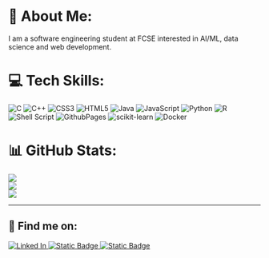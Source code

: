 # 💫 About Me:
I am a software engineering student at FCSE interested in AI/ML, data science and web development. 


# 💻 Tech Skills:
![C](https://img.shields.io/badge/c-%2300599C.svg?style=for-the-badge&logo=c&logoColor=white) ![C++](https://img.shields.io/badge/c++-%2300599C.svg?style=for-the-badge&logo=c%2B%2B&logoColor=white) ![CSS3](https://img.shields.io/badge/css3-%231572B6.svg?style=for-the-badge&logo=css3&logoColor=white) ![HTML5](https://img.shields.io/badge/html5-%23E34F26.svg?style=for-the-badge&logo=html5&logoColor=white) ![Java](https://img.shields.io/badge/java-%23ED8B00.svg?style=for-the-badge&logo=openjdk&logoColor=white) ![JavaScript](https://img.shields.io/badge/javascript-%23323330.svg?style=for-the-badge&logo=javascript&logoColor=%23F7DF1E) ![Python](https://img.shields.io/badge/python-3670A0?style=for-the-badge&logo=python&logoColor=ffdd54) ![R](https://img.shields.io/badge/r-%23276DC3.svg?style=for-the-badge&logo=r&logoColor=white) ![Shell Script](https://img.shields.io/badge/shell_script-%23121011.svg?style=for-the-badge&logo=gnu-bash&logoColor=white) ![GithubPages](https://img.shields.io/badge/github%20pages-121013?style=for-the-badge&logo=github&logoColor=white) ![scikit-learn](https://img.shields.io/badge/scikit--learn-%23F7931E.svg?style=for-the-badge&logo=scikit-learn&logoColor=white) ![Docker](https://img.shields.io/badge/docker-%230db7ed.svg?style=for-the-badge&logo=docker&logoColor=white)
# 📊 GitHub Stats:
![](https://github-readme-stats.vercel.app/api?username=dragana-u&theme=dark&hide_border=true&include_all_commits=false&count_private=false)<br/>
![](https://github-readme-streak-stats.herokuapp.com/?user=dragana-u&theme=dark&hide_border=true)<br/>
![](https://github-readme-stats.vercel.app/api/top-langs/?username=dragana-u&theme=dark&hide_border=true&include_all_commits=false&count_private=false&layout=compact)

---


<!-- Proudly created with GPRM ( https://gprm.itsvg.in ) -->

## 🎀 Find me on:
<a href="https://www.linkedin.com/in/dragana-usovic-801452225/" target="_blank">
    <img alt="Linked In" src="https://img.shields.io/badge/Linked%20In-black?style=for-the-badge&logo=linkedin">
</a>
<a href="https://discordapp.com/users/._.dacy" target="_blank">
    <img alt="Static Badge" src="https://img.shields.io/badge/Discord-%23dfabe0?style=for-the-badge&logo=discord&logoColor=black">
</a>
<a href="https://www.instagram.com/usovic.dragana/" target="_blank">
    <img alt="Static Badge" src="https://img.shields.io/badge/Instagram-black?style=for-the-badge&logo=instagram">
</a>





